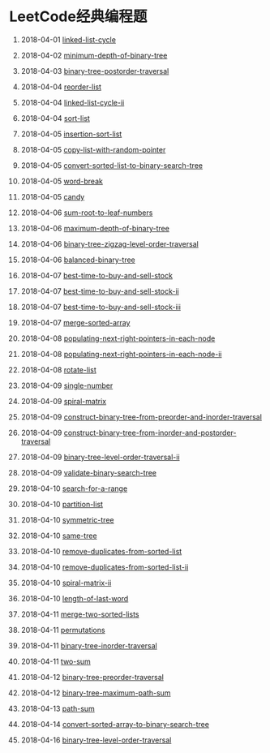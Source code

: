 # LeetCode经典编程题

1. 2018-04-01 [linked-list-cycle](https://github.com/MrQuJL/LeetCode/blob/master/链表/linked-list-cycle.java "linked-list-cycle")

2. 2018-04-02 [minimum-depth-of-binary-tree](https://github.com/MrQuJL/LeetCode/blob/master/树/minimum-depth-of-binary-tree.java "minimum-depth-of-binary-tree")

3. 2018-04-03 [binary-tree-postorder-traversal](https://github.com/MrQuJL/LeetCode/blob/master/树/binary-tree-postorder-traversal.java "binary-tree-postorder-traversal")

4. 2018-04-04 [reorder-list](https://github.com/MrQuJL/LeetCode/blob/master/树/reorder-list.java "reorder-list")

5. 2018-04-04 [linked-list-cycle-ii](https://github.com/MrQuJL/LeetCode/blob/master/链表/linked-list-cycle-ii.java "linked-list-cycle-ii")

6. 2018-04-04 [sort-list](https://github.com/MrQuJL/LeetCode/blob/master/链表/sort-list.java "sort-list")

7. 2018-04-05 [insertion-sort-list](https://github.com/MrQuJL/LeetCode/blob/master/链表/insertion-sort-list.java "insertion-sort-list")

8. 2018-04-05 [copy-list-with-random-pointer](https://github.com/MrQuJL/LeetCode/blob/master/链表/copy-list-with-random-pointer.java "copy-list-with-random-pointer")

9. 2018-04-05 [convert-sorted-list-to-binary-search-tree](https://github.com/MrQuJL/LeetCode/blob/master/链表/convert-sorted-list-to-binary-search-tree.java "convert-sorted-list-to-binary-search-tree")

10. 2018-04-05 [word-break](https://github.com/MrQuJL/LeetCode/blob/master/动态规划/word-break.java "word-break")

11. 2018-04-05 [candy](https://github.com/MrQuJL/LeetCode/blob/master/动态规划/candy.java "candy")

12. 2018-04-06 [sum-root-to-leaf-numbers](https://github.com/MrQuJL/LeetCode/blob/master/树/sum-root-to-leaf-numbers.java "sum-root-to-leaf-numbers")

13. 2018-04-06 [maximum-depth-of-binary-tree](https://github.com/MrQuJL/LeetCode/blob/master/树/maximum-depth-of-binary-tree.java "maximum-depth-of-binary-tree")

14. 2018-04-06 [binary-tree-zigzag-level-order-traversal](https://github.com/MrQuJL/LeetCode/blob/master/树/binary-tree-zigzag-level-order-traversal.java "binary-tree-zigzag-level-order-traversal")

15. 2018-04-06 [balanced-binary-tree](https://github.com/MrQuJL/LeetCode/blob/master/树/balanced-binary-tree.java "balanced-binary-tree")

16. 2018-04-07 [best-time-to-buy-and-sell-stock](https://github.com/MrQuJL/LeetCode/blob/master/数组/best-time-to-buy-and-sell-stock.java "best-time-to-buy-and-sell-stock")

17. 2018-04-07 [best-time-to-buy-and-sell-stock-ii](https://github.com/MrQuJL/LeetCode/blob/master/数组/best-time-to-buy-and-sell-stock-ii.java "best-time-to-buy-and-sell-stock-ii")

18. 2018-04-07 [best-time-to-buy-and-sell-stock-iii](https://github.com/MrQuJL/LeetCode/blob/master/数组/best-time-to-buy-and-sell-stock-iii.java "best-time-to-buy-and-sell-stock-iii")

19. 2018-04-07 [merge-sorted-array](https://github.com/MrQuJL/LeetCode/blob/master/数组/merge-sorted-array.java "merge-sorted-array")

20. 2018-04-08 [populating-next-right-pointers-in-each-node](https://github.com/MrQuJL/LeetCode/blob/master/树/populating-next-right-pointers-in-each-node.java "populating-next-right-pointers-in-each-node")

21. 2018-04-08 [populating-next-right-pointers-in-each-node-ii](https://github.com/MrQuJL/LeetCode/blob/master/树/populating-next-right-pointers-in-each-node-ii.java "populating-next-right-pointers-in-each-node-ii")

22. 2018-04-08 [rotate-list](https://github.com/MrQuJL/LeetCode/blob/master/链表/rotate-list.java "rotate-list")

23. 2018-04-09 [single-number](https://github.com/MrQuJL/LeetCode/blob/master/数组/single-number.java "single-number")

24. 2018-04-09 [spiral-matrix](https://github.com/MrQuJL/LeetCode/blob/master/数组/spiral-matrix.java "spiral-matrix")

25. 2018-04-09 [construct-binary-tree-from-preorder-and-inorder-traversal](https://github.com/MrQuJL/LeetCode/blob/master/树/construct-binary-tree-from-preorder-and-inorder-traversal.java "construct-binary-tree-from-preorder-and-inorder-traversal")

26. 2018-04-09 [construct-binary-tree-from-inorder-and-postorder-traversal](https://github.com/MrQuJL/LeetCode/blob/master/树/construct-binary-tree-from-inorder-and-postorder-traversal.java "construct-binary-tree-from-inorder-and-postorder-traversal")

27. 2018-04-09 [binary-tree-level-order-traversal-ii](https://github.com/MrQuJL/LeetCode/blob/master/树/binary-tree-level-order-traversal-ii.java "binary-tree-level-order-traversal-ii")

28. 2018-04-09 [validate-binary-search-tree](https://github.com/MrQuJL/LeetCode/blob/master/树/validate-binary-search-tree.java "validate-binary-search-tree")

29. 2018-04-10 [search-for-a-range](https://github.com/MrQuJL/LeetCode/blob/master/查找/search-for-a-range.java "search-for-a-range")

30. 2018-04-10 [partition-list](https://github.com/MrQuJL/LeetCode/blob/master/链表/partition-list.java "partition-list")

31. 2018-04-10 [symmetric-tree](https://github.com/MrQuJL/LeetCode/blob/master/树/symmetric-tree.java "symmetric-tree")

32. 2018-04-10 [same-tree](https://github.com/MrQuJL/LeetCode/blob/master/树/same-tree.java "same-tree")

33. 2018-04-10 [remove-duplicates-from-sorted-list](https://github.com/MrQuJL/LeetCode/blob/master/链表/remove-duplicates-from-sorted-list.java "remove-duplicates-from-sorted-list")

34. 2018-04-10 [remove-duplicates-from-sorted-list-ii](https://github.com/MrQuJL/LeetCode/blob/master/链表/remove-duplicates-from-sorted-list-ii.java "remove-duplicates-from-sorted-list-ii")

35. 2018-04-10 [spiral-matrix-ii](https://github.com/MrQuJL/LeetCode/blob/master/数组/spiral-matrix-ii.java "spiral-matrix-ii")

36. 2018-04-10 [length-of-last-word](https://github.com/MrQuJL/LeetCode/blob/master/字符串/length-of-last-word.java "length-of-last-word")

37. 2018-04-11 [merge-two-sorted-lists](https://github.com/MrQuJL/LeetCode/blob/master/链表/merge-two-sorted-lists.java "merge-two-sorted-lists")

38. 2018-04-11 [permutations](https://github.com/MrQuJL/LeetCode/blob/master/递归/permutations.java "permutations")

39. 2018-04-11 [binary-tree-inorder-traversal](https://github.com/MrQuJL/LeetCode/blob/master/树/binary-tree-inorder-traversal.java "binary-tree-inorder-traversal")

40. 2018-04-11 [two-sum](https://github.com/MrQuJL/LeetCode/blob/master/哈希/two-sum.java "two-sum")

41. 2018-04-12 [binary-tree-preorder-traversal](https://github.com/MrQuJL/LeetCode/blob/master/树/binary-tree-preorder-traversal.java "binary-tree-preorder-traversal")

42. 2018-04-12 [binary-tree-maximum-path-sum](https://github.com/MrQuJL/LeetCode/blob/master/树/binary-tree-maximum-path-sum.java "binary-tree-maximum-path-sum")

43. 2018-04-13 [path-sum](https://github.com/MrQuJL/LeetCode/blob/master/树/path-sum.java "path-sum")

44. 2018-04-14 [convert-sorted-array-to-binary-search-tree](https://github.com/MrQuJL/LeetCode/blob/master/链表/convert-sorted-array-to-binary-search-tree.java "convert-sorted-array-to-binary-search-tree")

45. 2018-04-16 [binary-tree-level-order-traversal](https://github.com/MrQuJL/LeetCode/blob/master/树/binary-tree-level-order-traversal.java "binary-tree-level-order-traversal")




